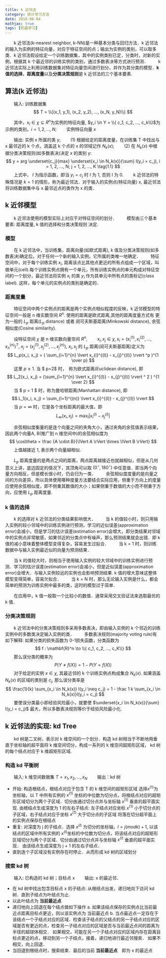 ```yaml
---
title: k 近邻法
category: 统计学习方法
date: 2018-06-04
mathjax: true
tags: [机器学习]
---
```


　　k 近邻法(k-nearest neighbor, k-NN)是一种基本分类与回归方法．k 近邻法的输入为实例的特征向量，对应于特征空间的点；输出为实例的类别，可以取多类．k 近邻法假设给定一个训练数据集，其中的实例类别已定，分类时，对新的实例，根据其 k 个最近邻的训练实例的类别，通过多数表决等方式进行预测．
　　k 近邻法实际上利用训练数据集对特征向量空间进行划分，并作为其分类的模型．**k 值的选择**，**距离度量**以及**分类决策规则**是 k 近邻法的三个基本要素.

## 算法(k 近邻法)

　　输入: 训练数据集
$$
T = \\{(x_1, y_1), (x_2, y_2), ..., (x_N, y_N)\\}
$$

　　其中，$x_i \in \chi \subseteq {R}^n$为实例的特征向量, $y_i \in Y = \\{ c_1, c_2, ..., c_k\\}$为示例的类别，$i = 1, 2, ..., N$;
　　实例特征向量 $x$

　　输出: 实例 $x$ 所属的类 y;
　　(1) 根据给定的距离度量，在训练集 T 中找出与 x 最邻近的 k 个点，涵盖这 k 个点的 x 的邻域记作 $N_k(x)$;
　　(2) 在 $N_k(x)$ 中根据分类决策规则(如多数表决)决定 x 的类别 y:
$$
y = arg \underset{c_j}{max} \underset{x_i \in N_k(x)}{\sum} I(y_i = c_j), i = 1, 2, ..., N; j = 1, 2, ..., K \tag{1.1}
$$
　　上式中， $I$ 为指示函数，即当 $y_i = c_j$ 时 $I$ 为 1, 否则 I 为 0.
　　k 近邻法的特殊情况是 $k = 1$ 的情形，称为最近邻法．对于输入的实例点(特征向量) x, 最近邻法将训练数据集中与 x 最邻近点的类作为 x 的类．

## k 近邻模型

　　k 近邻法使用的模型实际上对应于对特征空间的划分．
　　模型由三个基本要素: 距离度量, k 值的选择和分类决策规则 决定.

### 模型

　　在 k 近邻法中，当训练集，距离向量(如欧式距离), k 值及分类决策规则(如多数表决)确定后，对于任何一个新的输入实例，它所属的类唯一地确定．
　　特征空间中，对于每个训练实例 $x_i$, 距离该点比其他点更近的所有点组成一个区域，叫做单元(cell).每个训练实例点拥有一个单元，所有训练实例点的单元构成对特征空间的一个划分，最近邻法将实例 $x_i$ 的类 $y_i$ 作为其单元中所有点的类标记(class label). 这样，每个单元的实例点的类别是确定的．

### 距离度量

　　特征空间中两个实例点的距离是两个实例点相似程度的反映，k 近邻模型的特征空间一般是 n 维实数空间 $R^n$. 使用的距离是欧式距离,其他的距离度量方式有 更为一般的 $L_p$ 距离($L_p$ distance) 或者 闵可夫斯基距离(Minkowski distance), 余弦相似度(Cosine similarity).

　　设特征空间 $\chi$ 是 n 维实数向量空间 $R^n$, 
　　$x_i, x_j \in \chi, x_i = (x_{i}^{(1)}, x_{i}^{(2)}, ..., x_{n}^{(n)})^T$, $x_j = (x_{j}^{(1)}, x_{j}^{(2)}, ..., x_{j}^{(n)})$, $x_i, x_j$ 的 $L_p$ 距离(闵可夫斯基距离)定义为
$$
L_p(x_i, x_j) = ( \sum_{l=1}^{n} \lvert x_{i}^{(l)} - x_{j}^{(l)} \rvert ^p )^{1 \over p}
$$
　　这里 $p \geq 1$. 当 $ p=2$ 时，　称为欧式距离(Euclidean distance), 即
$$
L_2(x_i, x_j) = (\sum_{l=1}^{n} \lvert x_{i}^{(l)} - x_{j}^{(l)} \rvert ^ 2 ) ^{1 \over 2}
$$
　　当 $ p = 1 $ 时，称为曼哈顿距离(Manhattan distance), 即
$$
L_1(x_i, x_j) = \sum_{l=1}^{(n)} \lvert x_{i}^{(l)} - x_{j}^{(l)} \rvert
$$
　　当 $p = \infty$ 时，它是各个坐标距离的最大值，即
$$
L_{\infty}(x_i, x_j) = \max_l \lvert x_{i}^{(l)} - x_{j}^{(l)} \rvert
$$

　　余弦相似度衡量的是连个向量之间的夹角大小，通过夹角的余弦值表示结果，因此两个向量A, B(推广到 n 维空间中)的余弦相似度为
$$
\cos\theta = \frac {A \cdot B}{\lVert A \rVert \times \lVert B \rVert}
$$
　　上值越接近 1, 表示两个向量越相似. 

　　$L_p$ 距离度量的是两点之间的距离，两点距离越接近也就越相似，但是从几何意义上讲，底边固定的情况下，其顶角可以取 $(0^{\circ}, 180^{\circ})$ 中任意值．即当两个向量方向相反，但是模长很小时，仍会归为一类．
　　余弦相似度度量的是向量之间的方向差异，所以具体使用哪种度量方法要结合实际应用，侧重于方向上的度量应使用余弦相似度，即不侧重其数值的大小；如果侧重于数值的大小而不侧重于方向，应使用 $L_p$ 距离度量.

### k 值的选择

　　k 的选择对 k 近邻法的分类结果影响很大．
　　当 k 的值较小时，则只用输入实例的较小邻域中的训练实例进行预测，学习的近似误差(approximation error)会减小，但是学习的估计误差(estimation error)会增大，即分类结果对邻域中的实例点非常敏感，如果邻近的分类点中有噪声，那么预测结果就会出错．即 k 值的减小意味着整体模型变得复杂，容易发生过拟合．
　　当 k = 1 时，则训练数据中与输入实例最近似的向量为预测结果．

　　当 k 的值较大时，则相当于使用输入实例的较大邻域中的训练实例进行预测．学习的估计误差(estimation error)会减小，但是近似误差(approximation error)会增大．与输入实例较远的实例也会影响预测结果. k 值的增大意味这整体模型变得简单，容易欠拟合．
　　当 k = N 时，那么无论输入实例是什么，都会简单的预测为训练实例中最多的类，这时的模型过于简单．

　　在应用中，k 值一般取一个比较小的数值．通常采用交叉验证法来选取最优的 k 值．

### 分类决策规则

　　k 近邻法中的分类决策规则多采用多数表决，即由输入实例的 k 个邻近的训练实例中的多数类决定输入实例的类．
　　多数表决规则(majority voting rule)有如下解释: 如果分类的损失函数为 0-1损失函数，分类函数为
$$
f : \mathbf{R}^n \to \\{ c_1, c_2, ..., c_K\\}
$$
　　那么误分类的概率为
$$
P(Y \neq f(X)) = 1 - P(Y = f(X))
$$
　　对于给定的实例 $x \in \chi$, 其最近邻的 k 个训练实例点构成集合 $N_k(x)$. 如果涵盖 $N_k(x)$ 的区域的类别是 $c_j$, 那么误分类率是
$$
\frac{1}{k} \sum_{x_i \in N_k(x)} I(y_i \neq c_j) = 1 - \frac 1 k \sum_{x_i \in N_k(x)}I(y_i = c_j)
$$
　　要使误分类最小即经验风险最小，就要使 $\underset{x_i \in N_k(x)}{\sum} I(y_i = c_j)$ 最大，所以多数表决规则等价于经验风险最小化.

## k 近邻法的实现: kd Tree

　　kd 树是二叉树，表示对 k 维空间的一个划分．构造 kd 树相当于不断地用垂直于坐标轴的超平面将 k 维空间切分，构成一系列的 k 维空间超矩形区域， kd 树的每个结点对应于 k 维超矩形区域.

### 构造 kd 平衡树

　　输入: k 维空间数据集 $T = {x_1, x_2, ..., x_N}$
　　输出：kd 树

- 开始: 构造根结点，根结点对应于包含 T 的 k 维空间的超矩形区域
    选择$x^(1)$为坐标轴，以 T 中所有实例的 $x^(1)$ 坐标的中位数为切分点，将根结点对应的超矩形区域切分为两个子区域．切分由通过切分点并与坐标轴 $x^(1)$ 垂直的超平面实现.
    由根结点生成深度为 1 的左右子结点: 左子结点对应坐标 $x^(1)$ 小于切分点的子区域，右子结点对应于坐标 $x^(1)$ 大于切分点的子区域
    将落在切分超平面上的实例点保存在根结点
- 重复: 对深度为 j 的子结点．选择 $x^(l)$ 为切分的坐标轴，$l = j(mod k) + 1$, 以该结点的区域中所有实例的 $x^(l)$坐标的中位数为切分点，将该结点对应的超矩形区域切分为两个子区域．切分由通过切分点并与坐标轴 $x^(l)$ 垂直的超平面实现．
    由该结点生成深度为 j + 1 的左右子结点．
- 直到连个子区域没有实例存在时停止．从而形成 kd 树的区域划分

### 搜索 kd 树

　　输入: 已构造的 kd 树；目标点 x
　　输出: x 的最近邻．

- 在 kd 树中找出包含目标点 x 的子结点: 从根结点出发，递归地向下访问 kd 树．直到子结点为叶结点为止.
- 以此叶结点为 __当前最近点__
- 递归地向上回退在每个结点做如下操作
    a. 如果该结点保存的实例点比当前最近点距离目标点更近，则以该实例点为 当前最近点
    b. 当点最近点一定存在于该结点一个子结点对应的区域．检查该子结点的父结点的另一子结点对应的区域是否有更近的点，检查另一子结点对应的区域是否与当前最近点间的距离为半径的超球体相交．
    如果相交，可能在另一个子结点对应的区域内存在距离目标点更近的点，移动到另一个子结点，接着，递归地进行最近邻搜索．
    如果不相交，向上回退．
- 当回退到根结点时，搜索结束．最后的当前 __当前最近点__　即为 x 的最近点
